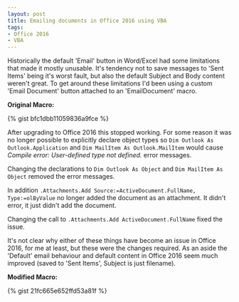 ```yaml
---
layout: post
title: Emailing documents in Office 2016 using VBA
tags:
- Office 2016
- VBA
---
```

Historically the default 'Email' button in Word/Excel had some limitations that made it mostly unusable. 
It's tendency not to save messages to 'Sent Items' being it's worst fault, but also the default Subject and Body content weren't great.
To get around these limitations I'd been using a custom 'Email Document' button attached to an 'EmailDocument' macro.

**Original Macro:**

{% gist bfc1dbb11059836a9fce %}

After upgrading to Office 2016 this stopped working. For some reason it was no longer possible to explicitly declare object types 
so `Dim Outlook As Outlook.Application` and `Dim MailItem As Outlook.MailItem` would cause *Compile error: User-defined type not defined.* error messages.

Changing the declarations to `Dim Outlook As Object` and `Dim MailItem As Object` removed the error messages.

In addition `.Attachments.Add Source:=ActiveDocument.FullName, Type:=olByValue` no longer added the document as an attachment. 
It didn't error, it just didn't add the document.

Changing the call to `.Attachments.Add ActiveDocument.FullName` fixed the issue.

It's not clear why either of these things have become an issue in Office 2016, for me at least, but these were the changes required.
As an aside the 'Default' email behaviour and default content in Office 2016 seem much improved (saved to 'Sent Items', Subject is just filename).

**Modified Macro:**

{% gist 21fc665e652ffd53a81f %}
